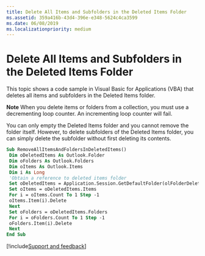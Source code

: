 ```yaml
---
title: Delete All Items and Subfolders in the Deleted Items Folder
ms.assetid: 359a416b-43d4-396e-e348-5624c4ca3599
ms.date: 06/08/2019
ms.localizationpriority: medium
---
```



# Delete All Items and Subfolders in the Deleted Items Folder

This topic shows a code sample in Visual Basic for Applications (VBA) that deletes all items and subfolders in the Deleted Items folder. 


 **Note** When you delete items or folders from a collection, you must use a decrementing loop counter. An incrementing loop counter will fail.


You can only empty the Deleted Items folder and you cannot remove the folder itself. However, to delete subfolders of the Deleted Items folder, you can simply delete the subfolder without first deleting its contents.




```vb
Sub RemoveAllItemsAndFoldersInDeletedItems() 
 Dim oDeletedItems As Outlook.Folder 
 Dim oFolders As Outlook.Folders 
 Dim oItems As Outlook.Items 
 Dim i As Long 
 'Obtain a reference to deleted items folder 
 Set oDeletedItems = Application.Session.GetDefaultFolder(olFolderDeletedItems) 
 Set oItems = oDeletedItems.Items 
 For i = oItems.Count To 1 Step -1 
 oItems.Item(i).Delete 
 Next 
 Set oFolders = oDeletedItems.Folders 
 For i = oFolders.Count To 1 Step -1 
 oFolders.Item(i).Delete 
 Next 
End Sub
```

[!include[Support and feedback](~/includes/feedback-boilerplate.md)]